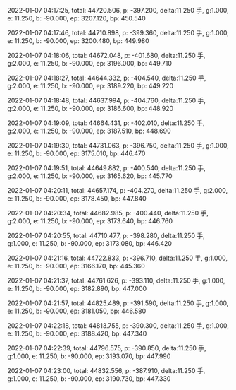 2022-01-07 04:17:25, total: 44720.506, p: -397.200, delta:11.250 手, g:1.000, e: 11.250, b: -90.000, ep: 3207.120, bp: 450.540

2022-01-07 04:17:46, total: 44710.898, p: -399.360, delta:11.250 手, g:1.000, e: 11.250, b: -90.000, ep: 3200.480, bp: 449.980

2022-01-07 04:18:06, total: 44672.048, p: -401.680, delta:11.250 手, g:2.000, e: 11.250, b: -90.000, ep: 3196.000, bp: 449.710

2022-01-07 04:18:27, total: 44644.332, p: -404.540, delta:11.250 手, g:2.000, e: 11.250, b: -90.000, ep: 3189.220, bp: 449.220

2022-01-07 04:18:48, total: 44637.994, p: -404.760, delta:11.250 手, g:2.000, e: 11.250, b: -90.000, ep: 3186.600, bp: 448.920

2022-01-07 04:19:09, total: 44664.431, p: -402.010, delta:11.250 手, g:2.000, e: 11.250, b: -90.000, ep: 3187.510, bp: 448.690

2022-01-07 04:19:30, total: 44731.063, p: -396.750, delta:11.250 手, g:1.000, e: 11.250, b: -90.000, ep: 3175.010, bp: 446.470

2022-01-07 04:19:51, total: 44649.882, p: -400.540, delta:11.250 手, g:2.000, e: 11.250, b: -90.000, ep: 3165.620, bp: 445.770

2022-01-07 04:20:11, total: 44657.174, p: -404.270, delta:11.250 手, g:2.000, e: 11.250, b: -90.000, ep: 3178.450, bp: 447.840

2022-01-07 04:20:34, total: 44682.985, p: -400.440, delta:11.250 手, g:2.000, e: 11.250, b: -90.000, ep: 3173.640, bp: 446.760

2022-01-07 04:20:55, total: 44710.477, p: -398.280, delta:11.250 手, g:1.000, e: 11.250, b: -90.000, ep: 3173.080, bp: 446.420

2022-01-07 04:21:16, total: 44722.833, p: -396.710, delta:11.250 手, g:1.000, e: 11.250, b: -90.000, ep: 3166.170, bp: 445.360

2022-01-07 04:21:37, total: 44761.626, p: -393.110, delta:11.250 手, g:1.000, e: 11.250, b: -90.000, ep: 3182.890, bp: 447.000

2022-01-07 04:21:57, total: 44825.489, p: -391.590, delta:11.250 手, g:1.000, e: 11.250, b: -90.000, ep: 3181.050, bp: 446.580

2022-01-07 04:22:18, total: 44813.755, p: -390.300, delta:11.250 手, g:1.000, e: 11.250, b: -90.000, ep: 3188.420, bp: 447.340

2022-01-07 04:22:39, total: 44796.575, p: -390.850, delta:11.250 手, g:1.000, e: 11.250, b: -90.000, ep: 3193.070, bp: 447.990

2022-01-07 04:23:00, total: 44832.556, p: -387.910, delta:11.250 手, g:1.000, e: 11.250, b: -90.000, ep: 3190.730, bp: 447.330